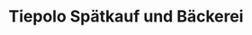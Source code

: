 ---
title: "Tiepolo Spätkauf und Bäckerei"
url: /berlin/tiepolo-spaetkauf-und-baeckerei/
shop: Bäckerei
---